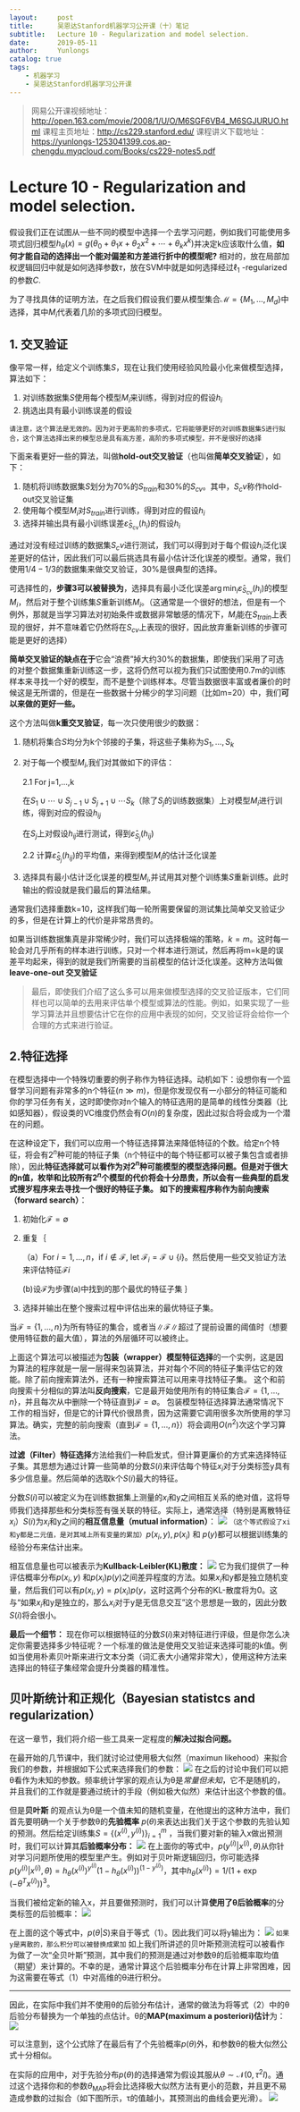 ```yaml
---
layout:     post
title:      吴恩达Stanford机器学习公开课（十）笔记
subtitle:   Lecture 10 - Regularization and model selection.
date:       2019-05-11
author:     Yunlongs
catalog: true
tags:
    - 机器学习
    - 吴恩达Stanford机器学习公开课
---
```


>网易公开课视频地址：http://open.163.com/movie/2008/1/U/O/M6SGF6VB4_M6SGJURUO.html
课程主页地址：http://cs229.stanford.edu/
课程讲义下载地址：https://yunlongs-1253041399.cos.ap-chengdu.myqcloud.com/Books/cs229-notes5.pdf

# Lecture 10 - Regularization and model selection.
假设我们正在试图从一些不同的模型中选择一个去学习问题，例如我们可能使用多项式回归模型$h_{\theta}(x)=g(\theta_{0}+\theta_{1} x+\theta_{2} x^{2}+\cdots+\theta_{k} x^{k})$并决定k应该取什么值，**如何才能自动的选择出一个能对偏差和方差进行折中的模型呢?** 相对的，放在局部加权逻辑回归中就是如何选择参数$τ$，放在SVM中就是如何选择经过$\ell_{1}$ -regularized的参数$C$.

为了寻找具体的证明方法，在之后我们假设我们要从模型集合$\mathcal{M}=\{M_{1}, \dots, M_{d}\}$中选择，其中$M_{i}$代表着几阶的多项式回归模型。

## 1. 交叉验证
像平常一样，给定义个训练集$S$，现在让我们使用经验风险最小化来做模型选择，算法如下：
1. 对训练数据集$S$使用每个模型$M_i$来训练，得到对应的假设$h_i$
2. 挑选出具有最小训练误差的假设

`请注意，这个算法是无效的。因为对于更高阶的多项式，它将能够更好的对训练数据集S进行拟合，这个算法选择出来的模型总是具有高方差，高阶的多项式模型，并不是很好的选择`

下面来看更好一些的算法，叫做**hold-out交叉验证**（也叫做**简单交叉验证**），如下：
1. 随机将训练数据集$S$划分为70%的$S_{train}$和30%的$S_{cv}$。其中，$S_cv$称作hold-out交叉验证集
2. 使用每个模型$M_i$对$S_{train}$进行训练，得到对应的假设$h_i$
3. 选择并输出具有最小训练误差$\hat{\varepsilon}_ {S_ \mathrm{cv}}(h_{i})$的假设$h_i$

通过对没有经过训练的数据集$S_cv$进行测试，我们可以得到对于每个假设$h_i$泛化误差更好的估计，因此我们可以最后挑选具有最小估计泛化误差的模型。通常，我们使用$1 / 4-1 / 3$的数据集来做交叉验证，30%是很典型的选择。

可选择性的，**步骤3可以被替换为**，选择具有最小泛化误差$\arg \min _ {i} \hat{\varepsilon}_ {S_{\mathrm{cv}}}(h_{i})$的模型$M_i$，然后对于整个训练集$S$重新训练$M_i$。（这通常是一个很好的想法，但是有一个例外，那就是当学习算法对初始条件或数据非常敏感的情况下，$M_i$能在$S_{train}$上表现的很好，并不意味着它仍然将在$S_{cv}$上表现的很好，因此放弃重新训练的步骤可能是更好的选择）

**简单交叉验证的缺点在于**它会“浪费”掉大约30%的数据集，即使我们采用了可选的对整个数据集重新训练这一步，这将仍然可以视为我们只试图使用0.7m的训练样本来寻找一个好的模型，而不是整个训练样本。尽管当数据很丰富或者廉价的时候这是无所谓的，但是在一些数据十分稀少的学习问题（比如m=20）中，我们**可以来做的更好一些。**

这个方法叫做**k重交叉验证**，每一次只使用很少的数据：
1. 随机将集合$S$均分为k个邻接的子集，将这些子集称为$S_{1}, \dots, S_{k}$
2. 对于每一个模型$M_i$,我们对其做如下的评估：

    2.1 For j=1,...,k

      在$S_{1} \cup \cdots \cup S_{j-1} \cup S_{j+1} \cup \cdots S_{k}$（除了$S_j$的训练数据集）上对模型$M_i$进行训练，得到对应的假设$h_{i j}$

    在$S_j$上对假设$h_{ij}$进行测试，得到$\hat{\varepsilon}_ {S_{j}}(h_{i j})$

    2.2 计算$\hat{\varepsilon}_{S_{j}}(h_{i j})$的平均值，来得到模型$M_i$的估计泛化误差
3. 选择具有最小估计泛化误差的模型$M_i$,并试用其对整个训练集$S$重新训练。此时输出的假设就是我们最后的算法结果。

通常我们选择重数k=10，这样我们每一轮所需要保留的测试集比简单交叉验证少的多，但是在计算上的代价是非常昂贵的。

如果当训练数据集真是非常稀少时，我们可以选择极端的策略，$k=m$。这时每一轮会对几乎所有的样本进行训练，只对一个样本进行测试，然后再将m=k是的误差平均起来，得到的就是我们所需要的当前模型的估计泛化误差。这种方法叫做**leave-one-out 交叉验证**

>最后，即使我们介绍了这么多可以用来做模型选择的交叉验证版本，它们同样也可以简单的去用来评估单个模型或算法的性能。例如，如果实现了一些学习算法并且想要估计它在你的应用中表现的如何，交叉验证将会给你一个合理的方式来进行验证。

## 2.特征选择
在模型选择中一个特殊切重要的例子称作为特征选择。动机如下：设想你有一个监督学习问题有非常多的n个特征($n \gg m$)，但是你发现仅有一小部分的特征可能和你的学习任务有关，这时即使你对n个输入的特征选用的是简单的线性分类器（比如感知器），假设类的VC维度仍然会有$O(n)$的复杂度，因此过拟合将会成为一个潜在的问题。

在这种设定下，我们可以应用一个特征选择算法来降低特征的个数。给定n个特征，将会有$2^{n}$种可能的特征子集（n个特征中的每个特征都可以被子集包含或者排除），因此**特征选择就可以看作为对$2^{n}$种可能模型的模型选择问题。**但是对于很大的n值，枚举和比较所有$2^n$个模型的代价将会十分昂贵，所以会有一些典型的启发式搜岁程序来去寻找一个很好的特征子集。
如下的搜索程序称作为**前向搜索（forward search）**：
1. 初始化$\mathcal{F}=\emptyset$
2. 重复｛

    （a）For $i=1, \dots, n$，if $i \notin \mathcal{F},$ let $\mathcal{F}_{i}={\mathcal{F} \cup\{i\}}$。然后使用一些交叉验证方法来评估特征$\mathcal{F}{i}$
    
    (b)设$\mathcal{F}$为步骤(a)中找到的那个最优的特征子集
｝
3. 选择并输出在整个搜索过程中评估出来的最优特征子集。

当$\mathcal{F}=\{1, \dots, n\}$为所有特征的集合，或者当$\|\mathcal{F}\|$超过了提前设置的阈值时（想要使用特征数的最大值），算法的外层循环可以被终止。

上面这个算法可以被描述为**包装（wrapper）模型特征选择**的一个实例，这是因为算法的程序就是一层一层得来包装算法，并对每个不同的特征子集评估它的效能。除了前向搜索算法外，还有一种搜索算法可以用来寻找特征子集。
这个和前向搜索十分相似的算法叫**反向搜索**，它是最开始使用所有的特征集合$\mathcal{F}=\{1, \ldots, n\}$，并且每次从中删除一个特征直到$\mathcal{F}=\emptyset$。
包装模型特征选择算法通常情况下工作的相当好，但是它的计算代价很昂贵，因为这需要它调用很多次所使用的学习算法。确实，完整的前向搜索（直到$\mathcal{F}=\{1, \ldots, n\}$）将会调用$O(n^{2})$次这个学习算法。

**过滤（Filter）特征选择**方法给我们一种启发式，但计算更廉价的方式来选择特征子集。其思想为通过计算一些简单的分数$S(i)$来评估每个特征$x_i$对于分类标签y具有多少信息量。然后简单的选取k个$S(i)$最大的特征。

分数$S(i)$可以被定义为在训练数据集上测量的$x_i$和y之间相互关系的绝对值，这将导师我们选择那些和分类标签有强关联的特征。实际上，通常选择（特别是离散特征$x_i$）$S(i)$为$x_i$和y之间的**相互信息量（mutual information）**：
![](https://yunlongs-1253041399.cos.ap-chengdu.myqcloud.com/image/Stanford/lecture-10-1.jpg)
`（这个等式假设了xi和y都是二元值，是对其域上所有变量的累加）`$p(x_{i}, y), p(x_{i})$ 和 $p(y)$都可以根据训练集的经验分布来估计出来。

相互信息量也可以被表示为**Kullback-Leibler(KL)散度：**
![](https://yunlongs-1253041399.cos.ap-chengdu.myqcloud.com/image/Stanford/lecture-10-2.jpg)
它为我们提供了一种评估概率分布$p(x_{i}, y)$ 和$p(x_{i}) p(y)$之间差异程度的方法。如果$x_i$和y都是独立随机变量，然后我们可以有$p(x_{i}, y)=p(x_{i}) p(y$，这时这两个分布的KL-散度将为0。这与“如果$x_i$和y是独立的，那么$x_i$对于y是无信息交互”这个思想是一致的，因此分数$S(i)$将会很小。

**最后一个细节：** 现在你可以根据特征的分数$S(i)$来对特征进行评级，但是你怎么决定你需要选择多少特征呢？一个标准的做法是使用交叉验证来选择可能的k值。例如当使用朴素贝叶斯来进行文本分类（词汇表大小通常非常大），使用这种方法来选择出的特征子集经常会提升分类器的精准性。

## 贝叶斯统计和正规化（Bayesian statistcs and regularization）

在这一章节，我们将介绍一些工具来一定程度的**解决过拟合问题。**

在最开始的几节课中，我们就讨论过使用极大似然（maximun likehood）来拟合我们的参数，并根据如下公式来选择我们的参数：
![](https://yunlongs-1253041399.cos.ap-chengdu.myqcloud.com/image/Stanford/lecture-10-3.jpg)
在之后的讨论中我们可以把θ看作为未知的参数。频率统计学家的观点认为θ是*常量但未知*，它不是随机的，并且我们的工作就是要通过统计的手段（例如极大似然）来估计出这个参数的值。

但是**贝叶斯** 的观点认为θ是一个值未知的随机变量，在他提出的这种方法中，我们首先要明确一个关于参数θ的**先验概率** $p(θ)$来表达出我们关于这个参数的先验认知的预测。然后给定训练集$S=\{(x^{(i)}, y^{(i)})\}_ {i=1}^m$ ，当我们要对新的输入x做出预测时，我们可以计算其**后验概率分布：**
![](https://yunlongs-1253041399.cos.ap-chengdu.myqcloud.com/image/Stanford/lecture-10-4.jpg)
在上面你的等式中，$p(y^{(i)} | x^{(i)}, \theta)$从你针对学习问题所使用的模型里产生。例如对于贝叶斯逻辑回归，你可能选择$p(y^{(i)} | x^{(i)}, \theta)=h_ {\theta}(x^{(i)})^{y^{(i)}}(1-h_ {\theta}(x^{(i)}))^{(1-y^{(i)})}$，其中$h_ {\theta}(x^{(i)})=1 /(1+\exp (-\theta^{T} x^{(i)}))^{3}$。

当我们被给定新的输入x，并且要做预测时，我们可以计算**使用了θ后验概率**的分类标签的后验概率：
![](https://yunlongs-1253041399.cos.ap-chengdu.myqcloud.com/image/Stanford/lecture-10-5.jpg)

在上面的这个等式中，$p(\theta | S)$来自于等式（1）。因此我们可以将y输出为：
![](https://yunlongs-1253041399.cos.ap-chengdu.myqcloud.com/image/Stanford/lecture-10-6.jpg)
`如果y是离散的，那么积分可以被替换成累加`
如上我们所讲述的贝叶斯预测流程可以被看作为做了一次“全贝叶斯”预测，其中我们的预测是通过对参数θ的后验概率取均值（期望）来计算的。不幸的是，通常计算这个后验概率分布在计算上非常困难，因为这需要在等式（1）中对高维的θ进行积分。

-----

因此，在实际中我们并不使用θ的后验分布估计，通常的做法为将等式（2）中的θ后验分布替换为一个单独的点估计。θ的**MAP(maximum a posteriori)估计**为：
![](https://yunlongs-1253041399.cos.ap-chengdu.myqcloud.com/image/Stanford/lecture-10-7.jpg)

可以注意到，这个公式除了在最后有了个先验概率$p(\theta)$外，和参数θ的极大似然公式十分相似。

在实际的应用中，对于先验分布$p(\theta)$的选择通常为假设其服从$\theta \sim \mathcal{N}(0, \tau^{2} I)$。通过这个选择你和的参数$\theta_{\mathrm{MAP}}$将会比选择极大似然方法有更小的范数，并且更不易造成参数的过拟合（如下图所示，τ的值越小，其预测出的曲线会更光滑）。
![](https://yunlongs-1253041399.cos.ap-chengdu.myqcloud.com/image/Stanford/lecture-10-8.jpg)